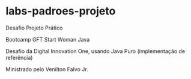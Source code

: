 # labs-padroes-projeto



Desafio Projeto Prático  

Bootcamp GFT Start Woman Java 

Desafio da Digital Innovation One, usando Java Puro (implementação de referência)

Ministrado pelo Venilton Falvo Jr.
